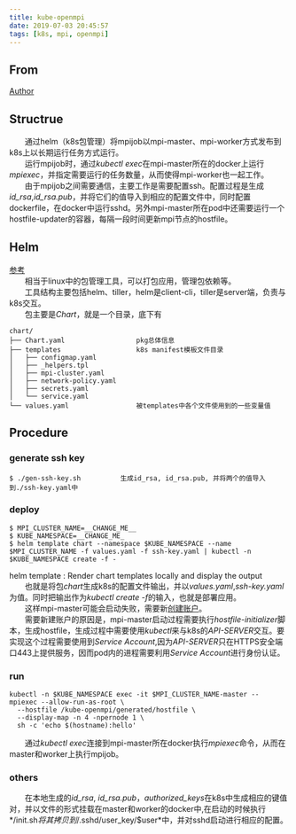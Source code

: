 ```yaml
---
title: kube-openmpi
date: 2019-07-03 20:45:57
tags: [k8s, mpi, openmpi]
---
```

## From
[Author](https://github.com/everpeace/kube-openmpi)

## Structrue
　　通过helm（k8s包管理）将mpijob以mpi-master、mpi-worker方式发布到k8s上以长期运行任务方式运行。  
　　运行mpijob时，通过*kubectl exec*在mpi-master所在的docker上运行*mpiexec*，并指定需要运行的任务数量，从而使得mpi-worker也一起工作。  
　　由于mpijob之间需要通信，主要工作是需要配置ssh。配置过程是生成*id_rsa*,*id_rsa.pub*，并将它们的值导入到相应的配置文件中，同时配置dockerfile，在docker中运行sshd。另外mpi-master所在pod中还需要运行一个hostfile-updater的容器，每隔一段时间更新mpi节点的hostfile。  

<!--more-->

## Helm
[参考](https://zhaohuabing.com/2018/04/16/using-helm-to-deploy-to-kubernetes/)  
　　相当于linux中的包管理工具，可以打包应用，管理包依赖等。  
　　工具结构主要包括helm、tiller，helm是client-cli，tiller是server端，负责与k8s交互。  
　　包主要是*Chart*，就是一个目录，底下有
```
chart/
├── Chart.yaml					pkg总体信息
├── templates					k8s manifest模板文件目录
│   ├── configmap.yaml
│   ├── _helpers.tpl
│   ├── mpi-cluster.yaml
│   ├── network-policy.yaml
│   ├── secrets.yaml
│   └── service.yaml
└── values.yaml					被templates中各个文件使用到的一些变量值
```

## Procedure
### generate ssh key
```
$ ./gen-ssh-key.sh			生成id_rsa, id_rsa.pub, 并将两个的值导入到./ssh-key.yaml中
```
### deploy
```
$ MPI_CLUSTER_NAME=__CHANGE_ME__
$ KUBE_NAMESPACE=__CHANGE_ME_
$ helm template chart --namespace $KUBE_NAMESPACE --name $MPI_CLUSTER_NAME -f values.yaml -f ssh-key.yaml | kubectl -n $KUBE_NAMESPACE create -f -
```
helm template :		Render chart templates locally and display the output  
　　也就是将包*chart*生成k8s的配置文件输出，并以*values.yaml*,*ssh-key.yaml*为值。同时把输出作为*kubectl create -f*的输入，也就是部署应用。  
　　这样mpi-master可能会启动失败，需要新[创建账户](https://github.com/everpeace/kube-openmpi/issues/24)。  
　　需要新建账户的原因是，mpi-master启动过程需要执行*hostfile-initializer*脚本，生成hostfile，生成过程中需要使用*kubectl*来与k8s的*API-SERVER*交互。要实现这个过程需要使用到*Service Account*,因为*API-SERVER*只在HTTPS安全端口443上提供服务，因而pod内的进程需要利用*Service Account*进行身份认证。
  
### run
```
kubectl -n $KUBE_NAMESPACE exec -it $MPI_CLUSTER_NAME-master -- mpiexec --allow-run-as-root \
  --hostfile /kube-openmpi/generated/hostfile \
  --display-map -n 4 -npernode 1 \
  sh -c 'echo $(hostname):hello'
```
　　通过*kubectl exec*连接到mpi-master所在docker执行*mpiexec*命令，从而在master和worker上执行mpijob。  
  
### others
　　在本地生成的*id_rsa*, *id_rsa.pub*，*authorized_keys*在k8s中生成相应的键值对，并以文件的形式挂载在master和worker的docker中,在启动的时候执行*/init.sh*将其拷贝到*/.sshd/user_key/$user*中，并对sshd启动进行相应的配置。

